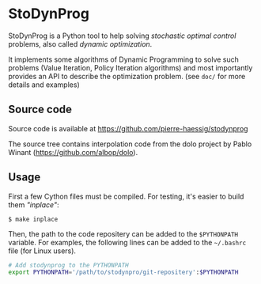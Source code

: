 StoDynProg
==========

StoDynProg is a Python tool to help solving *stochastic optimal control*
problems, also called *dynamic optimization*.

It implements some algorithms of Dynamic Programming to solve such problems
(Value Iteration, Policy Iteration algorithms)
and most importantly provides an API to describe the optimization problem.
(see `doc/` for more details and examples)

Source code
-----------

Source code is available at https://github.com/pierre-haessig/stodynprog

The source tree contains interpolation code from the dolo project by Pablo Winant
(https://github.com/albop/dolo).

Usage
-----

First a few Cython files must be compiled.
For testing, it's easier to build them *"inplace"*:

    $ make inplace


Then, the path to the code repositery can be added to the `$PYTHONPATH` variable.
For examples, the following lines can be added to the `~/.bashrc` file (for Linux users).

```bash
# Add stodynprog to the PYTHONPATH
export PYTHONPATH='/path/to/stodynpro/git-repositery':$PYTHONPATH
```

